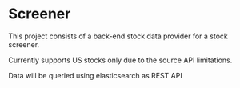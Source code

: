 # Screener

This project consists of a back-end stock data provider for a stock screener.

Currently supports US stocks only due to the source API limitations.

Data will be queried using elasticsearch as REST API

